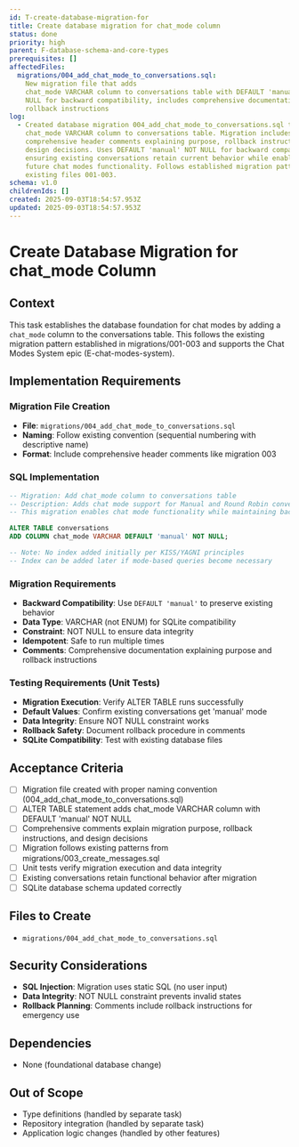 ```yaml
---
id: T-create-database-migration-for
title: Create database migration for chat_mode column
status: done
priority: high
parent: F-database-schema-and-core-types
prerequisites: []
affectedFiles:
  migrations/004_add_chat_mode_to_conversations.sql:
    New migration file that adds
    chat_mode VARCHAR column to conversations table with DEFAULT 'manual' NOT
    NULL for backward compatibility, includes comprehensive documentation and
    rollback instructions
log:
  - Created database migration 004_add_chat_mode_to_conversations.sql that adds
    chat_mode VARCHAR column to conversations table. Migration includes
    comprehensive header comments explaining purpose, rollback instructions, and
    design decisions. Uses DEFAULT 'manual' NOT NULL for backward compatibility,
    ensuring existing conversations retain current behavior while enabling
    future chat modes functionality. Follows established migration patterns from
    existing files 001-003.
schema: v1.0
childrenIds: []
created: 2025-09-03T18:54:57.953Z
updated: 2025-09-03T18:54:57.953Z
---
```


# Create Database Migration for chat_mode Column

## Context

This task establishes the database foundation for chat modes by adding a `chat_mode` column to the conversations table. This follows the existing migration pattern established in migrations/001-003 and supports the Chat Modes System epic (E-chat-modes-system).

## Implementation Requirements

### Migration File Creation

- **File**: `migrations/004_add_chat_mode_to_conversations.sql`
- **Naming**: Follow existing convention (sequential numbering with descriptive name)
- **Format**: Include comprehensive header comments like migration 003

### SQL Implementation

```sql
-- Migration: Add chat_mode column to conversations table
-- Description: Adds chat mode support for Manual and Round Robin conversation modes
-- This migration enables chat mode functionality while maintaining backward compatibility

ALTER TABLE conversations
ADD COLUMN chat_mode VARCHAR DEFAULT 'manual' NOT NULL;

-- Note: No index added initially per KISS/YAGNI principles
-- Index can be added later if mode-based queries become necessary
```

### Migration Requirements

- **Backward Compatibility**: Use `DEFAULT 'manual'` to preserve existing behavior
- **Data Type**: VARCHAR (not ENUM) for SQLite compatibility
- **Constraint**: NOT NULL to ensure data integrity
- **Idempotent**: Safe to run multiple times
- **Comments**: Comprehensive documentation explaining purpose and rollback instructions

### Testing Requirements (Unit Tests)

- **Migration Execution**: Verify ALTER TABLE runs successfully
- **Default Values**: Confirm existing conversations get 'manual' mode
- **Data Integrity**: Ensure NOT NULL constraint works
- **Rollback Safety**: Document rollback procedure in comments
- **SQLite Compatibility**: Test with existing database files

## Acceptance Criteria

- [ ] Migration file created with proper naming convention (004_add_chat_mode_to_conversations.sql)
- [ ] ALTER TABLE statement adds chat_mode VARCHAR column with DEFAULT 'manual' NOT NULL
- [ ] Comprehensive comments explain migration purpose, rollback instructions, and design decisions
- [ ] Migration follows existing patterns from migrations/003_create_messages.sql
- [ ] Unit tests verify migration execution and data integrity
- [ ] Existing conversations retain functional behavior after migration
- [ ] SQLite database schema updated correctly

## Files to Create

- `migrations/004_add_chat_mode_to_conversations.sql`

## Security Considerations

- **SQL Injection**: Migration uses static SQL (no user input)
- **Data Integrity**: NOT NULL constraint prevents invalid states
- **Rollback Planning**: Comments include rollback instructions for emergency use

## Dependencies

- None (foundational database change)

## Out of Scope

- Type definitions (handled by separate task)
- Repository integration (handled by separate task)
- Application logic changes (handled by other features)
